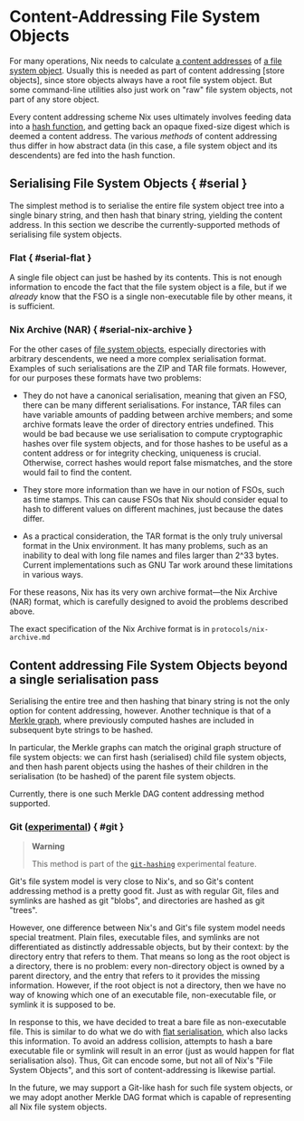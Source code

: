 # Content-Addressing File System Objects

For many operations, Nix needs to calculate [a content addresses](@docroot@/glossary.md#gloss-content-address) of [a file system object][file system object].
Usually this is needed as part of content addressing [store objects], since store objects always have a root file system object.
But some command-line utilities also just work on "raw" file system objects, not part of any store object.

Every content addressing scheme Nix uses ultimately involves feeding data into a [hash function](https://en.wikipedia.org/wiki/Hash_function), and getting back an opaque fixed-size digest which is deemed a content address.
The various *methods* of content addressing thus differ in how abstract data (in this case, a file system object and its descendents) are fed into the hash function.

## Serialising File System Objects { #serial }

The simplest method is to serialise the entire file system object tree into a single binary string, and then hash that binary string, yielding the content address.
In this section we describe the currently-supported methods of serialising file system objects.

### Flat { #serial-flat }

A single file object can just be hashed by its contents.
This is not enough information to encode the fact that the file system object is a file,
but if we *already* know that the FSO is a single non-executable file by other means, it is sufficient.

### Nix Archive (NAR) { #serial-nix-archive }

For the other cases of [file system objects][file system object], especially directories with arbitrary descendents, we need a more complex serialisation format.
Examples of such serialisations are the ZIP and TAR file formats.
However, for our purposes these formats have two problems:

- They do not have a canonical serialisation, meaning that given an FSO, there can
be many different serialisations.
  For instance, TAR files can have variable amounts of padding between archive members;
  and some archive formats leave the order of directory entries undefined.
  This would be bad because we use serialisation to compute cryptographic hashes over file system objects, and for those hashes to be useful as a content address or for integrity checking, uniqueness is crucial.
  Otherwise, correct hashes would report false mismatches, and the store would fail to find the content.

- They store more information than we have in our notion of FSOs, such as time stamps.
  This can cause FSOs that Nix should consider equal to hash to different values on different machines, just because the dates differ.

- As a practical consideration, the TAR format is the only truly universal format in the Unix environment.
  It has many problems, such as an inability to deal with long file names and files larger than 2^33 bytes.
  Current implementations such as GNU Tar work around these limitations in various ways.

For these reasons, Nix has its very own archive format—the Nix Archive (NAR) format,
which is carefully designed to avoid the problems described above.

The exact specification of the Nix Archive format is in `protocols/nix-archive.md`

## Content addressing File System Objects beyond a single serialisation pass

Serialising the entire tree and then hashing that binary string is not the only option for content addressing, however.
Another technique is that of a [Merkle graph](https://en.wikipedia.org/wiki/Merkle_tree), where previously computed hashes are included in subsequent byte strings to be hashed.

In particular, the Merkle graphs can match the original graph structure of file system objects:
we can first hash (serialised) child file system objects, and then hash parent objects using the hashes of their children in the serialisation (to be hashed) of the parent file system objects.

Currently, there is one such Merkle DAG content addressing method supported.

### Git ([experimental][xp-feature-git-hashing]) { #git }

> **Warning**
>
> This method is part of the [`git-hashing`][xp-feature-git-hashing] experimental feature.

Git's file system model is very close to Nix's, and so Git's content addressing method is a pretty good fit.
Just as with regular Git, files and symlinks are hashed as git "blobs", and directories are hashed as git "trees".

However, one difference between Nix's and Git's file system model needs special treatment.
Plain files, executable files, and symlinks are not differentiated as distinctly addressable objects, but by their context: by the directory entry that refers to them.
That means so long as the root object is a directory, there is no problem:
every non-directory object is owned by a parent directory, and the entry that refers to it provides the missing information.
However, if the root object is not a directory, then we have no way of knowing which one of an executable file, non-executable file, or symlink it is supposed to be.

In response to this, we have decided to treat a bare file as non-executable file.
This is similar to do what we do with [flat serialisation](#flat), which also lacks this information.
To avoid an address collision, attempts to hash a bare executable file or symlink will result in an error (just as would happen for flat serialisation also).
Thus, Git can encode some, but not all of Nix's "File System Objects", and this sort of content-addressing is likewise partial.

In the future, we may support a Git-like hash for such file system objects, or we may adopt another Merkle DAG format which is capable of representing all Nix file system objects.

[file system object]: ../file-system-object.md
[store object]: ../store-object.md
[xp-feature-git-hashing]: @docroot@/contributing/experimental-features.md#xp-feature-git-hashing
